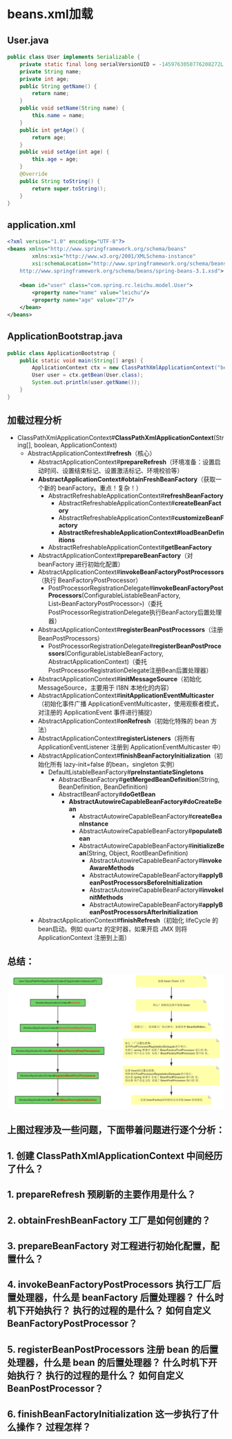 # beans.xml加载

## User.java
```java
public class User implements Serializable {
    private static final long serialVersionUID = -1459763050776208272L;
    private String name;
    private int age;
    public String getName() {
        return name;
    }
    public void setName(String name) {
        this.name = name;
    }
    public int getAge() {
        return age;
    }
    public void setAge(int age) {
        this.age = age;
    }
    @Override
    public String toString() {
        return super.toString();
    }
}
```

## application.xml
```xml
<?xml version="1.0" encoding="UTF-8"?>
<beans xmlns="http://www.springframework.org/schema/beans"
        xmlns:xsi="http://www.w3.org/2001/XMLSchema-instance"
        xsi:schemaLocation="http://www.springframework.org/schema/beans
    http://www.springframework.org/schema/beans/spring-beans-3.1.xsd">
    
    <bean id="user" class="com.spring.rc.leichu.model.User">
        <property name="name" value="leichu"/>
        <property name="age" value="27"/>
    </bean>
</beans>
```

## ApplicationBootstrap.java
```java
public class ApplicationBootstrap {
    public static void main(String[] args) {
        ApplicationContext ctx = new ClassPathXmlApplicationContext("beans.xml");
        User user = ctx.getBean(User.class);
        System.out.println(user.getName());
    }
}
```
## 加载过程分析
- ClassPathXmlApplicationContext#**ClassPathXmlApplicationContext**(String[], boolean, ApplicationContext)
    - AbstractApplicationContext#**refresh**（核心）
        - AbstractApplicationContext#**prepareRefresh**（环境准备：设置启动时间、设置结束标记、设置激活标记、环境校验等）
        - **AbstractApplicationContext#obtainFreshBeanFactory**（获取一个新的 beanFactory。重点！复杂！）
            - AbstractRefreshableApplicationContext#**refreshBeanFactory**
                - AbstractRefreshableApplicationContext#**createBeanFactory**
                - AbstractRefreshableApplicationContext#**customizeBeanFactory**
                - **AbstractRefreshableApplicationContext#loadBeanDefinitions**
            - AbstractRefreshableApplicationContext#**getBeanFactory**
        - AbstractApplicationContext#**prepareBeanFactory**（对 beanFactory 进行初始化配置）
        - AbstractApplicationContext#**invokeBeanFactoryPostProcessors**（执行 BeanFactoryPostProcessor）
            - PostProcessorRegistrationDelegate#**invokeBeanFactoryPostProcessors**(ConfigurableListableBeanFactory, List`<`BeanFactoryPostProcessor`>`)（委托PostProcessorRegistrationDelegate执行BeanFactory后置处理器）
        - AbstractApplicationContext#**registerBeanPostProcessors**（注册 BeanPostProcessors）
            - PostProcessorRegistrationDelegate#**registerBeanPostProcessors**(ConfigurableListableBeanFactory, AbstractApplicationContext)（委托PostProcessorRegistrationDelegate注册Bean后置处理器）
        - AbstractApplicationContext#**initMessageSource**（初始化 MessageSource，主要用于 I18N 本地化的内容）
        - AbstractApplicationContext#**initApplicationEventMulticaster**（初始化事件广播 ApplicationEventMulticaster，使用观察者模式，对注册的 ApplicationEvent 事件进行捕捉）
        - AbstractApplicationContext#**onRefresh**（初始化特殊的 bean 方法）
        - AbstractApplicationContext#**registerListeners**（将所有 ApplicationEventListener 注册到 ApplicationEventMulticaster 中）
        - AbstractApplicationContext#**finishBeanFactoryInitialization**（初始化所有 lazy-init=false 的bean，singleton 实例）
            - DefaultListableBeanFactory#**preInstantiateSingletons**
                - AbstractBeanFactory#**getMergedBeanDefinition**(String, BeanDefinition, BeanDefinition)
                - AbstractBeanFactory#**doGetBean**
                    - **AbstractAutowireCapableBeanFactory#doCreateBean**
                        - AbstractAutowireCapableBeanFactory#**createBeanInstance**
                        - AbstractAutowireCapableBeanFactory#**populateBean**
                        - AbstractAutowireCapableBeanFactory#**initializeBean**(String, Object, RootBeanDefinition)
                            - AbstractAutowireCapableBeanFactory#**invokeAwareMethods**
                            - AbstractAutowireCapableBeanFactory#**applyBeanPostProcessorsBeforeInitialization**
                            - AbstractAutowireCapableBeanFactory#**invokeInitMethods**
                            - AbstractAutowireCapableBeanFactory#**applyBeanPostProcessorsAfterInitialization**
        - AbstractApplicationContext#**finishRefresh**（初始化 lifeCycle 的bean启动。例如 quartz 的定时器，如果开启 JMX 则将 ApplicationContext 注册到上面）


## 总结：

![初始化加载流程图](/images/spring/初始化加载流程图.png)

## 上图过程涉及一些问题，下面带着问题进行逐个分析：
## 1. 创建 ClassPathXmlApplicationContext 中间经历了什么？
## 1. prepareRefresh 预刷新的主要作用是什么？
## 2. obtainFreshBeanFactory 工厂是如何创建的？
## 3. prepareBeanFactory 对工程进行初始化配置，配置什么？
## 4. invokeBeanFactoryPostProcessors 执行工厂后置处理器，什么是 beanFactory 后置处理器？ 什么时机下开始执行？ 执行的过程的是什么？ 如何自定义 BeanFactoryPostProcessor？
## 5. registerBeanPostProcessors 注册 bean 的后置处理器，什么是 bean 的后置处理器？ 什么时机下开始执行？ 执行的过程的是什么？ 如何自定义 BeanPostProcessor？
## 6. finishBeanFactoryInitialization 这一步执行了什么操作？ 过程怎样？

